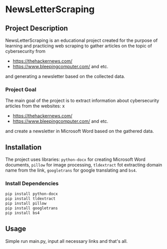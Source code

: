# NewsLetterScraping

## Project Description

NewsLetterScraping is an educational project created for the purpose of learning and practicing web scraping to gather articles on the topic of cybersecurity from

- https://thehackernews.com/
- https://www.bleepingcomputer.com/ and etc.

and generating a newsletter based on the collected data.

### Project Goal

The main goal of the project is to extract information about cybersecurity articles from the websites: x

- https://thehackernews.com/
- https://www.bleepingcomputer.com/ and etc.

and create a newsletter in Microsoft Word based on the gathered data.

## Installation

The project uses libraries: `python-docx` for creating Microsoft Word documents, `pillow` for image processing, `tldextract` fot extracting domain name from the link, `googletrans` for google translating and `bs4`.

### Install Dependencies

```bash
pip install python-docx
pip install tldextract
pip install pillow
pip install googletrans
pip install bs4

```

## Usage

Simple run main.py, input all necessary links and that's all.
